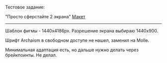 Тестовое задание:

"Просто сферстайте 2 экрана" [Макет](https://www.figma.com/file/XoA7mepbyPRXRPfluBRMze/rcw-single_event_page?node-id=0%3A1)

___

Шаблон фигмы - 1440х4186px. Разрешение экрана выбираю 1440х900.

Шрифт Archaism в свободном доступе не нашел, заменил на Molle.

Минимальная адаптация есть, но дальше нужно делать через брейкпоинты. Не делал.
